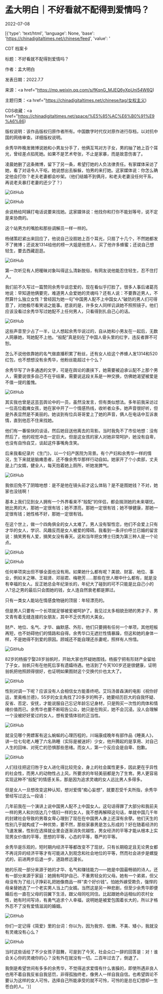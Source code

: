 # 孟大明白｜不好看就不配得到爱情吗？

2022-07-08

[{'type': 'text/html', 'language': None, 'base': 'https://chinadigitaltimes.net/chinese/feed', 'value': '

CDT 档案卡

标题：不好看就不配得到爱情吗？

作者：孟大明白

发表日期：2022.7.7

来源：<a href="https://mp.weixin.qq.com/s/fKqnG_MJEQ6yXpUni54W6Q)

主题归类：<a href="https://chinadigitaltimes.net/chinese/tag/女权主义)

CDS收藏：<a href="https://chinadigitaltimes.net/space/%E5%85%AC%E6%B0%91%E9%A6%86)

版权说明：该作品版权归原作者所有。中国数字时代仅对原作进行存档，以对抗中国的网络审查。详细版权说明。





余秀华昨晚发微博说她和小男友分手了，他俩互骂对方子女，男的抽了她上百个耳光，曾经差点掐死她。如果不是艺术夸张，不止是家暴，而是故意伤害了。

凌晨她删了这条微博，留下了另一条，希望打她的人负法律责任。有家媒体采访了她，看了对话令人干呕。她说想出去躲躲，怕男的来打她。这家媒体说：你怎么确定他会打你？老夫老妻都会吵架。（他们结婚不到俩月，和老夫老妻没任何干系，再说老夫暴打老妻的还少了？）

![GitHub](https://chinadigitaltimes.net/chinese/files/2022/07/post-684002-62c7b3f813941.)

![GitHub](https://chinadigitaltimes.net/chinese/files/2022/07/post-684002-62c7b3f81e790.)

余说杨给阿姨打电话说要来找她。这家媒体说：他找你和打你不能划等号，说不定是来协商的。

这个站男方的嘴脸和那些调解员一样一样的。

杨储策赶紧出来回应了，他说自己没扇她上百个耳光，只扇了十几个，不然她都发不了微博；还说发1314给他的榜一大姐是他恩人，买了他许多蜂蜜；还说自己想轻生，要去西藏逛逛。

![GitHub](https://chinadigitaltimes.net/chinese/files/2022/07/post-684002-62c7b3f82c1a6.)

第一次听见有人把暧昧对象叫得这么清新脱俗，有网友说他能忍住轻生，忍不住打人。

我们前不久写过一篇赞同余秀华谈恋爱的，现在看似乎打脸了。很多人事后诸葛亮地说：早知道他俩要完，难道男人会爱她的灵魂吗？还有人说：不要靠近男人，不然算什么独立女性？曾经因为她一句”中国男人配不上中国女人“破防的男人们可得意了，对她极尽看笑话之能事。悲哀的是，许多女人同样讥讽她不照照镜子。他们应该没看过余秀华写过她配不上任何男人，只看得到扎自己心的话。

![GitHub](https://chinadigitaltimes.net/chinese/files/2022/07/post-684002-62c7b3f83584b.)

这些声音至少占了一半，让人想起余秀华说过的，自从她和小男友在一起后，无数人网暴她，骂她配不上他。“般配”真是刻在了中国人骨头里的红字，违反者罪不可恕。

怎么不说他依靠她的名气做直播积累了粉丝，还有女人给这个养蜂人发1314和520红包，也不想想没有余秀华，他粉丝能超过十个么？

余秀华写了许多通透的文字，可是在舆论的裹挟下，她需要被迫承认配不上那个男人，需要说很多自己不在乎结果，需要说这段关系是一种交换，仿佛她渴望被爱是不值一提的羞愧。

![GitHub](https://chinadigitaltimes.net/chinese/files/2022/07/post-684002-62c7b3f83e17b.)

其实我也曾是这芸芸舆论中的一员，虽然没发言，但有类似想法。多年前我采访过一位高位截瘫女孩，她在家中开了一个情感热线，收听者众多。她声音很好听，但是外表显然是不美丽的。她谈到有位兵哥哥爱上了她的声音，俩人在电话中互诉衷情，直到他忍不住来找她。

他们有一番愉快的谈话，然后她目送他离去的背影。当时我免不了市侩地想：没有然后了，他的视觉冲击一定巨大。但是这女孩的家人对她非常呵护，她没有自卑，也没有自怜自艾，谈起这件事嘴角含笑。

后来我看纪录片《生门》，以一个妇产医院为背景。有个产妇和余秀华一样的情况，生下来就是脑瘫患者，还不像余秀华那样行动自如。她家开了个小卖部，丈夫是上门女婿，健全人，每天抱着她上厕所，听她发脾气。

![GitHub](https://chinadigitaltimes.net/chinese/files/2022/07/post-684002-62c7b3f84b180.png)

我依旧免不了阴暗地想：是不是他在镜头前才这么体贴？是不是图她钱？不对，她家也没钱啊！

基本上我们见到女人拥有一个外界看来不“般配”的伴侣，都会揣测她的未来堪忧。她比男的大，那她一定很有钱；她不漂亮，那她一定很有钱；她不够健康，那她一定很有钱；她性格不好，那她一定很有钱。

在这个世上，做一个四角俱全的女人太难了。男人没有智性恋，他们不会爱上只有才华的女人，学识、风趣反而是女人被爱的障碍。我看到一条评价呼兰已婚的留言说：搞笑男有人爱，搞笑女没有春天。这和当年把女博士归类为第三种人是一个论点。

![GitHub](https://chinadigitaltimes.net/chinese/files/2022/07/post-684002-62c7b3f854a88.)

![GitHub](https://chinadigitaltimes.net/chinese/files/2022/07/post-684002-62c7b3f85afdc.)

任何单项突出但不够全面也没有用。如果她什么都有呢？美貌、财富、地位、事业，例如关之琳、王祖贤、邓丽君、梅艳芳……那些在世人眼中什么都有，就是没有幸福的女人。反正她总会年纪渐长的，年纪大了碰到的可不只能是比自己小的人?总之男的最后只会图她的钱，女人连自然衰老都是罪过。

只有一类女人能站在情感食物链的顶层：年轻漂亮的。

但是男人只要有一个长项就足够被爱被呵护了。我见过太多相貌丑陋的男才子、男文青有着无缝连接的女朋友，其中不乏优秀的大美女。

财产、地位、名气、才华、幽默感、外形，他们只要拥有任何一个单项，其他短板再短，也不妨碍他们的情路和自得。余秀华口无遮拦性情暴躁，但这和她的身体一样，不是她得不到爱的原因。顾城还不能自理还杀妻呢，照样有人怜惜。

![GitHub](https://chinadigitaltimes.net/chinese/files/2022/07/post-684002-62c7b3f865aec.)

82岁的杨振宁娶28岁翁帆时，开始大家也怀疑她图钱。杨振宁把有形财产全留给了子女，翁帆只有在他死后享有遗孀待遇。他活到了今天100岁还是很健康，证明翁帆把他照顾得很好，也证明如果图财这个交换代价也太大了。

![GitHub](https://chinadigitaltimes.net/chinese/files/2022/07/post-684002-62c7b3f86dcfe.)

性别对调一下呢？应该没有人会相信女方能善终吧。艾玛汤普森演的电影《祝你好运，里奥格兰德》，55岁的女主角找了20多岁的鸭子，她要经历巨大的自我怀疑、反省、否定、安抚，才能说服自己忘记年龄忘记身材，只是购买一次性的肉体和情绪价值而已。余秀华也要不断昭告公众，她只是在购买，她不会沉浸。没人会理解一个没被好好爱过的女人，想有爱情体验的正当性。

![GitHub](https://chinadigitaltimes.net/chinese/files/2022/07/post-684002-62c7b3f876092.)

就没见哪个男嫖客有这么蜿蜒的心理历程的，川端康成晚年有部作品《睡美人》，讲一位七旬老人睡了六名熟睡（实际是被迷奸）少女，他升腾起的是享用、对自己人生的回味、对死亡的恐惧那些思绪。而女人，第一个反应会是自卑、抱歉。

![GitHub](https://chinadigitaltimes.net/chinese/files/2022/07/post-684002-62c7b3f87e0c2.)

人们往往把这归咎于女人进化得比较完全，身上的社会属性更多，因此更在乎异性的社会性，而男人的动物性占上风，所要求的年轻美丽都是为了生育。男人更容易实现这种不“般配”的情感关系，那是因为追求灵魂的女人远比男人多得多。

但是女人一旦想改变这种认知，想对爱情“痴心妄想”，就要忍受千夫所指，余秀华曾经写过这么一段话：



几年前我在一个演讲上说中国男人配不上中国女人。这句话得罪了大部分和我前夫一样的男人和刘信达几个情妇一样的女人，我不想再解释这句话，单就中国几千年的封建社会导致的男尊女卑心理到了现在在中国男人身上还深有余孽。他们天生的性别几乎就构成了一种优势，要不然，那些家暴男是怎么形成的？好在随着经济的飞速发展，性别在选择就业里会逐渐消失优越性，男女经济的平等才能从根本上实现男女价值的平等，思想的平等，心态的平等，尊严的平等。



余秀华是乐观的，短时期内经济平等都改变不了现状，只有长期稳定且无论男女都不再诧异的经济平等才有可能进入到观念和社会地位的平等，然而社会进步是螺旋式的，前进两步后退一步，道路修远漫长。

她的乐观一部分来源于她的才华、名气和赚钱能力——她是中国最畅销的诗人。还有一部分来源于家庭：她拥有呵护自己、不重男轻女的父母。她有一个弟弟，但父母没有为了给儿子挣彩礼把她像商品一样“卖个好价钱”。怕她外嫁受欺负，强悍的母亲替她选了一个老实男人当上门女婿。当然这是另一种悲剧，但至少余秀华即便婚后也一直在父母的羽翼下生活，跟父母同吃同住。比起跟她命运相似的农村女性，她有时间写诗，有勇气追求个人幸福，说明她是被爱包围着长大的，所以才格外忍不了没有爱情滋润的婚姻。

![GitHub](https://chinadigitaltimes.net/chinese/files/2022/07/post-684002-62c7b3f8867b8.)

你们一定记得《简爱》里的台词：你以为，因为我穷、低微、不美、矮小，我就没有灵魂没有心么？

![GitHub](https://chinadigitaltimes.net/chinese/files/2022/07/post-684002-62c7b3f8903c8.)

当时这些话给了不少女孩子鼓舞，可是到了今天，社会众口一辞的回答是：对！谁会关心你的灵魂你的心？没有外在就没有一切。二百年过去了，倒退了。

我倒是希望世间有多多的余秀华，不觉得追求爱情有什么害臊的，即使所遇非良人也用不着自我反省自我惩罚，非得孤独终老，像男人一样自我自信。也希望舆论不要认为这样的女人可怜，选择自己所能承受的就不可怜，可怜的是总在幻想却一生苍白的人。'}]